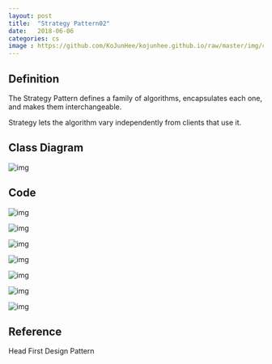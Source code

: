 ```yaml
---
layout: post
title:  "Strategy Pattern02"
date:   2018-06-06
categories: cs
image : https://github.com/KoJunHee/kojunhee.github.io/raw/master/img/cs_img.jpg
---
```


## Definition

The Strategy Pattern defines a family of algorithms, encapsulates each one, and makes them interchangeable. 

Strategy lets the algorithm vary independently from clients that use it. 

## Class Diagram

![img](https://github.com/KoJunHee/kojunhee.github.io/raw/master/img/stpa.png) 

## Code

![img](https://github.com/KoJunHee/kojunhee.github.io/raw/master/img/stpa01.png)

![img](https://github.com/KoJunHee/kojunhee.github.io/raw/master/img/stpa02.png)

![img](https://github.com/KoJunHee/kojunhee.github.io/raw/master/img/stpa03.png)

![img](https://github.com/KoJunHee/kojunhee.github.io/raw/master/img/stpa04.png)

![img](https://github.com/KoJunHee/kojunhee.github.io/raw/master/img/stpa05.png)

![img](https://github.com/KoJunHee/kojunhee.github.io/raw/master/img/stpa06.png)

![img](https://github.com/KoJunHee/kojunhee.github.io/raw/master/img/stpa07.png)

## Reference

Head First Design Pattern